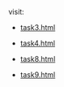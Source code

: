  visit:

 - [task3.html](https://gasimmammadov1.github.io/task6/task3.html)

 - [task4.html](https://gasimmammadov1.github.io/task6/task4.html)

 - [task8.html](https://gasimmammadov1.github.io/task6/task8.html)

 - [task9.html](https://gasimmammadov1.github.io/task6/task9.html)
